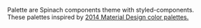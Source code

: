 Palette are Spinach components theme with styled-components.  
These palettes inspired by [2014 Material Design color palettes.](https://material.io/design/color/the-color-system.html#tools-for-picking-colors)
